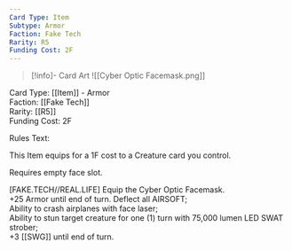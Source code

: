 ```yaml
---
Card Type: Item
Subtype: Armor
Faction: Fake Tech
Rarity: R5
Funding Cost: 2F
---
```

> [!info]- Card Art
> ![[Cyber Optic Facemask.png]]

Card Type: [[Item]] - Armor  
Faction: [[Fake Tech]]  
Rarity: [[R5]]  
Funding Cost: 2F  

Rules Text:  

This Item equips for a 1F cost to a Creature card you control.  

Requires empty face slot.  

[FAKE.TECH//REAL.LIFE] Equip the Cyber Optic Facemask.  
+25 Armor until end of turn. Deflect all AIRSOFT;  
Ability to crash airplanes with face laser;  
Ability to stun target creature for one (1) turn with 75,000 lumen LED SWAT strober;  
+3 [[SWG]] until end of turn.  